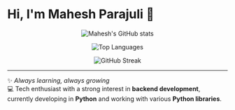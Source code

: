 # Hi, I'm Mahesh Parajuli 👋

<p align="center">
  <img alt="Mahesh's GitHub stats" src="https://github-readme-stats.vercel.app/api?username=maheshparajuli&show_icons=true&theme=dark" />
</p>

<p align="center">
  <img alt="Top Languages" src="https://github-readme-stats.vercel.app/api/top-langs/?username=maheshparajuli&layout=compact&theme=dark&langs_count=8" />
</p>

<p align="center">
  <img alt="GitHub Streak" src="https://streak-stats.demolab.com?user=maheshparajuli&theme=dark" />
</p>

---

✨ *Always learning, always growing*  
💻 Tech enthusiast with a strong interest in **backend development**, currently developing in **Python** and working with various **Python libraries**.
